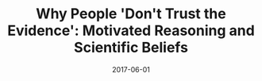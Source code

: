 ---
title: "Why People 'Don't Trust the Evidence': Motivated Reasoning and Scientific Beliefs"
collection: publications
permalink: /publication/2015-DontTrustTheEvidence
excerpt: "In this commentary, we embed the volume's contributions on public beliefs about science in a broader theoretical discussion of motivated political reasoning. The studies presented in the preceding section of the volume consistently find evidence for hyperskepticism toward scientific evidence among ideologues, no matter the domain or context &#8212; and this skepticism seems to be stronger among conservatives than liberals. here, we show that these patterns can be understood as part of a general tendency among individuals to defend their prior attitudes and actively challenge attitudinally incongruent arguments, a tendency that appears to be evident among liberals and conservatives alike. We integrate the empirical results reported in this volume into a broader theoretical discussion of the John Q. Public model of information processing and motivated reasoning, which posits that both affective and cognitive reactions to events are triggered unconsciously. We find that the work in this volume is largely consistent with our theories of affect-driven motivated reasoning and biased attitude formation."
date: 2017-06-01
venue: 'Annals of the American Academy of Political and Social Science'
link: 'http://journals.sagepub.com/doi/abs/10.1177/0002716214554758'
citation: "Kraft, Patrick, Milton Lodge, and Charles S. Taber. (2015). &quot;Why People 'Don't Trust the Evidence': Motivated Reasoning and Scientific Beliefs.&quot; <i>Annals of the American Academy of Political and Social Science</i> 658(1): 121-133."
---